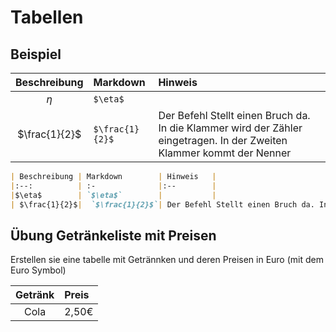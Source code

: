 
# Tabellen

## Beispiel


| Beschreibung | Markdown        | Hinweis   |
|:--:          | :-              |:--        |
|$\eta$        | `$\eta$`        |           |
| $\frac{1}{2}$|  `$\frac{1}{2}$`| Der Befehl Stellt einen Bruch da. In die Klammer wird der Zähler eingetragen. In der Zweiten Klammer kommt der Nenner

```Markdown
| Beschreibung | Markdown        | Hinweis   |
|:--:          | :-              |:--        |
|$\eta$        | `$\eta$`        |           |
| $\frac{1}{2}$|  `$\frac{1}{2}$`| Der Befehl Stellt einen Bruch da. In die Klammer wird der Zähler eingetragen. In der Zweiten Klammer kommt der Nenner
```



## Übung Getränkeliste mit Preisen

Erstellen sie eine tabelle mit Getrännken und deren Preisen in Euro (mit dem Euro Symbol)




| Getränk  | Preis  |
| :--:     |:--     |
| Cola     |2,50€   |  
